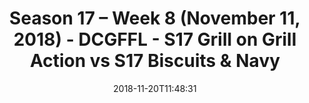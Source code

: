 ---
title: Season 17 – Week 8 (November 11, 2018) - DCGFFL - S17 Grill on Grill Action
  vs S17 Biscuits & Navy
teams-score:
- team: _teams/s17-charcoal.md
  score: 39
- team: _teams/s17-navy.md
  score: 7
mvp: D. Allen (Charcoal), B. Donohoe (Navy)
game-ball: S. McDaniel (Charcoal), R. Harrison (Navy)
sportsperson: D. Allen (Charcoal), B. Williams (Navy)
season: 17
week: 8
date: '2018-11-20T11:48:31'
pageid: season-17-week-8-november-11-2018-6689-vs-6696
---